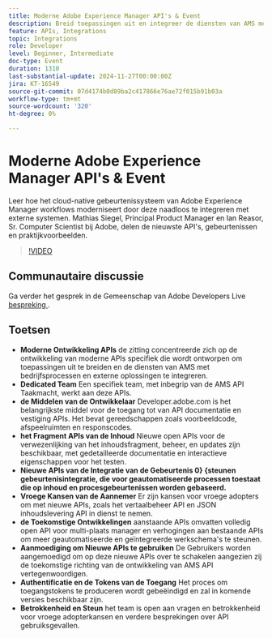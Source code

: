 ```yaml
---
title: Moderne Adobe Experience Manager API's & Event
description: Breid toepassingen uit en integreer de diensten van AMS met moderne APIs, gesteund door een specifiek team en uitvoerige middelen op developer.adobe.com, met nieuwe APIs voor inhoudsfragmenten, gebeurtenisintegratie, en kansen voor vroege adopters.
feature: APIs, Integrations
topic: Integrations
role: Developer
level: Beginner, Intermediate
doc-type: Event
duration: 1310
last-substantial-update: 2024-11-27T00:00:00Z
jira: KT-16549
source-git-commit: 07d4174b0d89ba2c417866e76ae72f015b91b03a
workflow-type: tm+mt
source-wordcount: '320'
ht-degree: 0%

---
```



# Moderne Adobe Experience Manager API&#39;s &amp; Event

Leer hoe het cloud-native gebeurtenissysteem van Adobe Experience Manager workflows moderniseert door deze naadloos te integreren met externe systemen. Mathias Siegel, Principal Product Manager en Ian Reasor, Sr. Computer Scientist bij Adobe, delen de nieuwste API&#39;s, gebeurtenissen en praktijkvoorbeelden.


>[!VIDEO](https://video.tv.adobe.com/v/3440203/?learn=on&enablevpops)

## Communautaire discussie

Ga verder het gesprek in de Gemeenschap van Adobe Developers Live [ bespreking ](https://adobe.ly/3YMhKU9).

## Toetsen

* **Moderne Ontwikkeling APIs** de zitting concentreerde zich op de ontwikkeling van moderne APIs specifiek die wordt ontworpen om toepassingen uit te breiden en de diensten van AMS met bedrijfsprocessen en externe oplossingen te integreren.
* **Dedicated Team** Een specifiek team, met inbegrip van de AMS API Taakmacht, werkt aan deze APIs.
* **de Middelen van de Ontwikkelaar** Developer.adobe.com is het belangrijkste middel voor de toegang tot van API documentatie en vestiging APIs. Het bevat gereedschappen zoals voorbeeldcode, afspeelruimten en responscodes.
* **het Fragment APIs van de Inhoud** Nieuwe open APIs voor de verwezenlijking van het inhoudsfragment, beheer, en updates zijn beschikbaar, met gedetailleerde documentatie en interactieve eigenschappen voor het testen.
* **Nieuwe APIs van de Integratie van de Gebeurtenis 0} {steunen gebeurtenisintegratie, die voor geautomatiseerde processen toestaat die op inhoud en procesgebeurtenissen worden gebaseerd.**
* **Vroege Kansen van de Aannemer** Er zijn kansen voor vroege adopters om met nieuwe APIs, zoals het vertaalbeheer API en JSON inhoudslevering API in dienst te nemen.
* **de Toekomstige Ontwikkelingen** aanstaande APIs omvatten volledig open API voor multi-plaats manager en verhogingen aan bestaande APIs om meer geautomatiseerde en geïntegreerde werkschema&#39;s te steunen.
* **Aanmoediging om Nieuwe APIs te gebruiken** De Gebruikers worden aangemoedigd om op deze nieuwe APIs over te schakelen aangezien zij de toekomstige richting van de ontwikkeling van AMS API vertegenwoordigen.
* **Authentificatie en de Tokens van de Toegang** Het proces om toegangstokens te produceren wordt gebeëindigd en zal in komende versies beschikbaar zijn.
* **Betrokkenheid en Steun** het team is open aan vragen en betrokkenheid voor vroege adopterkansen en verdere besprekingen over API gebruiksgevallen.

